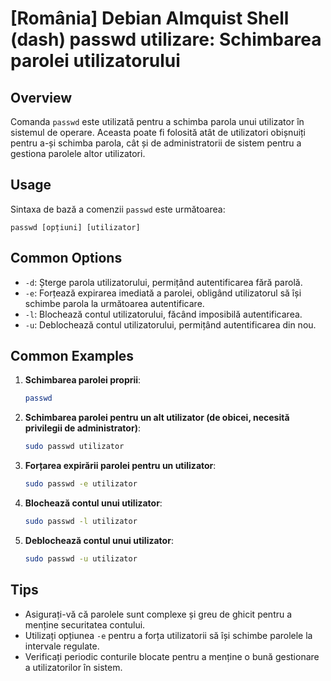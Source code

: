 # [România] Debian Almquist Shell (dash) passwd utilizare: Schimbarea parolei utilizatorului

## Overview
Comanda `passwd` este utilizată pentru a schimba parola unui utilizator în sistemul de operare. Aceasta poate fi folosită atât de utilizatori obișnuiți pentru a-și schimba parola, cât și de administratorii de sistem pentru a gestiona parolele altor utilizatori.

## Usage
Sintaxa de bază a comenzii `passwd` este următoarea:

```
passwd [opțiuni] [utilizator]
```

## Common Options
- `-d`: Șterge parola utilizatorului, permițând autentificarea fără parolă.
- `-e`: Forțează expirarea imediată a parolei, obligând utilizatorul să își schimbe parola la următoarea autentificare.
- `-l`: Blochează contul utilizatorului, făcând imposibilă autentificarea.
- `-u`: Deblochează contul utilizatorului, permițând autentificarea din nou.

## Common Examples
1. **Schimbarea parolei proprii**:
   ```bash
   passwd
   ```

2. **Schimbarea parolei pentru un alt utilizator (de obicei, necesită privilegii de administrator)**:
   ```bash
   sudo passwd utilizator
   ```

3. **Forțarea expirării parolei pentru un utilizator**:
   ```bash
   sudo passwd -e utilizator
   ```

4. **Blochează contul unui utilizator**:
   ```bash
   sudo passwd -l utilizator
   ```

5. **Deblochează contul unui utilizator**:
   ```bash
   sudo passwd -u utilizator
   ```

## Tips
- Asigurați-vă că parolele sunt complexe și greu de ghicit pentru a menține securitatea contului.
- Utilizați opțiunea `-e` pentru a forța utilizatorii să își schimbe parolele la intervale regulate.
- Verificați periodic conturile blocate pentru a menține o bună gestionare a utilizatorilor în sistem.